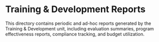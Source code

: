 # Training & Development Reports

This directory contains periodic and ad-hoc reports generated by the Training & Development unit, including evaluation summaries, program effectiveness reports, compliance tracking, and budget utilization. 